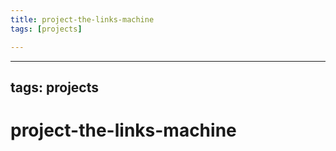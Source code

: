 ```yaml
---
title: project-the-links-machine
tags: [projects]

---
```


---
tags: projects
---
# project-the-links-machine
